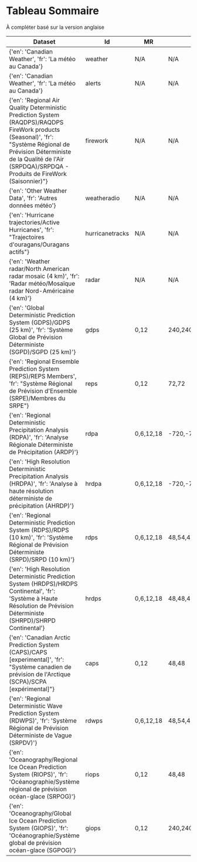 # Tableau Sommaire

À compléter basé sur la version anglaise

Dataset | Id              | MR        | FH                  | FHI | N.  
--------|-----------------|-----------|---------------------|-----|-----
{'en': 'Canadian Weather', 'fr': 'La météo au Canada'} | weather         | N/A       | N/A                 | N/A | 0   
{'en': 'Canadian Weather', 'fr': 'La météo au Canada'} | alerts          | N/A       | N/A                 | N/A | 0   
{'en': 'Regional Air Quality Deterministic Prediction System (RAQDPS)/RAQDPS FireWork products (Seasonal)', 'fr': "Système Régional de Prévision Déterministe de la Qualité de l'Air (SRPDQA)/SRPDQA - Produits de FireWork (Saisonnier)"} | firework        | N/A       | N/A                 | N/A | 1   
{'en': 'Other Weather Data', 'fr': 'Autres données météo'} | weatheradio     | N/A       | N/A                 | N/A | 1   
{'en': 'Hurricane trajectories/Active Hurricanes', 'fr': "Trajectoires d'ouragans/Ouragans actifs"} | hurricanetracks | N/A       | N/A                 | N/A | 4   
{'en': 'Weather radar/North American radar mosaic (4 km)', 'fr': 'Radar météo/Mosaïque radar Nord-Américaine (4 km)'} | radar           | N/A       | N/A                 | N/A | 8   
{'en': 'Global Deterministic Prediction System (GDPS)/GDPS (25 km)', 'fr': 'Système Global de Prévision Déterministe (SGPD)/SGPD (25 km)'} | gdps            | 0,12      | 240,240             | 3   | 205 
{'en': 'Regional Ensemble Prediction System (REPS)/REPS Members', 'fr': "Système Régional de Prévision d'Ensemble (SRPE)/Membres du SRPE"} | reps            | 0,12      | 72,72               | 3   | 1268
{'en': 'Regional Deterministic Precipitation Analysis (RDPA)', 'fr': 'Analyse Régionale Déterministe de Précipitation (ARDP)'} | rdpa            | 0,6,12,18 | -720,-720,-720,-720 | 6   | 4   
{'en': 'High Resolution Deterministic Precipitation Analysis (HRDPA)', 'fr': 'Analyse à haute résolution déterministe de précipitation (AHRDP)'} | hrdpa           | 0,6,12,18 | -720,-720,-720,-720 | 6   | 4   
{'en': 'Regional Deterministic Prediction System (RDPS)/RDPS (10 km)', 'fr': 'Système Régional de Prévision Déterministe (SRPD)/SRPD (10 km)'} | rdps            | 0,6,12,18 | 48,54,48,54         | 1   | 137 
{'en': 'High Resolution Deterministic Prediction System (HRDPS)/HRDPS Continental', 'fr': 'Système à Haute Résolution de Prévision Déterministe (SHRPD)/SHRPD Continental'} | hrdps           | 0,6,12,18 | 48,48,48,48         | 1   | 331 
{'en': 'Canadian Arctic Prediction System (CAPS)/CAPS [experimental]', 'fr': "Système canadien de prévision de l'Arctique (SCPA)/SCPA [expérimental]"} | caps            | 0,12      | 48,48               | 1   | 165 
{'en': 'Regional Deterministic Wave Prediction System (RDWPS)', 'fr': 'Système Régional de Prévision Déterministe de Vague (SRPDV)'} | rdwps           | 0,6,12,18 | 48,54,48,54         | 3   | 83  
{'en': 'Oceanography/Regional Ice Ocean Prediction System (RIOPS)', 'fr': 'Océanographie/Système régional de prévision océan-glace (SRPOG)'} | riops           | 0,12      | 48,48               | N/A | 163 
{'en': 'Oceanography/Global Ice Ocean Prediction System (GIOPS)', 'fr': 'Océanographie/Système global de prévision océan-glace (SGPOG)'} | giops           | 0,12      | 240,240             | N/A | 163 

